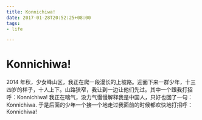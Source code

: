 ```yaml
---
title: Konnichiwa!
date: 2017-01-28T20:52:25+08:00
tags:
- life

---
```


# Konnichiwa!

2014 年秋，少女峰山区，我正在爬一段漫长的上坡路。迎面下来一群少年，十三四岁的样子，十人上下。山路狭窄，我让到一边让他们先过。其中一个跟我打招呼：Konnichiwa! 我正在喘气，没力气慢慢解释我是中国人，只好也回了一句：Konnichiwa. 于是后面的少年一个接一个地走过我面前的时候都欢快地打招呼：Konnichiwa!
